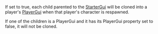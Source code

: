 If set to true, each child parented to the [StarterGui](https://create.roblox.com/docs/reference/engine/classes/StarterGui) will be cloned
into a player's [PlayerGui](https://create.roblox.com/docs/reference/engine/classes/PlayerGui) when that player's character is respawned.

If one of the children is a PlayerGui and it has its PlayerGui property
set to false, it will not be cloned.